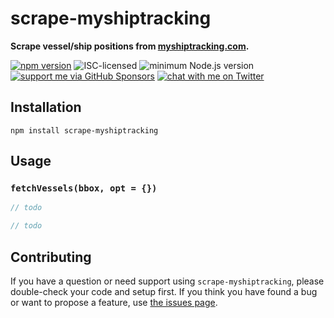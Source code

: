 # scrape-myshiptracking

**Scrape vessel/ship positions from [myshiptracking.com](https://www.vesselfinder.com/).**

[![npm version](https://img.shields.io/npm/v/scrape-myshiptracking.svg)](https://www.npmjs.com/package/scrape-myshiptracking)
![ISC-licensed](https://img.shields.io/github/license/derhuerst/scrape-myshiptracking.svg)
![minimum Node.js version](https://img.shields.io/node/v/scrape-myshiptracking.svg)
[![support me via GitHub Sponsors](https://img.shields.io/badge/support%20me-donate-fa7664.svg)](https://github.com/sponsors/derhuerst)
[![chat with me on Twitter](https://img.shields.io/badge/chat%20with%20me-on%20Twitter-1da1f2.svg)](https://twitter.com/derhuerst)


## Installation

```shell
npm install scrape-myshiptracking
```


## Usage

### `fetchVessels(bbox, opt = {})`

```js
// todo
```

```js
// todo
```


## Contributing

If you have a question or need support using `scrape-myshiptracking`, please double-check your code and setup first. If you think you have found a bug or want to propose a feature, use [the issues page](https://github.com/derhuerst/scrape-myshiptracking/issues).
